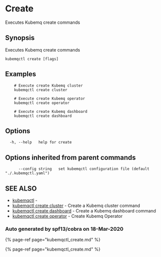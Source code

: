 # Create

Executes Kubemq create commands

## Synopsis

Executes Kubemq create commands

```text
kubemqctl create [flags]
```

## Examples

```text
    # Execute create Kubemq cluster
    kubemqctl create cluster    

    # Execute create Kubemq operator
    kubemqctl create operator

    # Execute create Kubemq dashboard
    kubemqctl create dashboard
```

## Options

```text
  -h, --help   help for create
```

## Options inherited from parent commands

```text
      --config string   set kubemqctl configuration file (default "./.kubemqctl.yaml")
```

## SEE ALSO

* [kubemqctl](https://github.com/kubemq-io/gitbook-docs/tree/e5dd4c341c861808b20403f088211bd9101f738a/kubemqctl/kubemqctl.md)     - 
* [kubemqctl create cluster](https://github.com/kubemq-io/gitbook-docs/tree/e5dd4c341c861808b20403f088211bd9101f738a/kubemqctl/kubemqctl_create_cluster.md)     - Create a Kubemq cluster command
* [kubemqctl create dashboard](https://github.com/kubemq-io/gitbook-docs/tree/e5dd4c341c861808b20403f088211bd9101f738a/kubemqctl/kubemqctl_create_dashboard.md)     - Create a Kubemq dashboard command
* [kubemqctl create operator](https://github.com/kubemq-io/gitbook-docs/tree/e5dd4c341c861808b20403f088211bd9101f738a/kubemqctl/kubemqctl_create_operator.md)     - Create Kubemq Operator

### Auto generated by spf13/cobra on 18-Mar-2020

{% page-ref page="kubemqctl\_create.md" %}

{% page-ref page="kubemqctl\_create.md" %}

